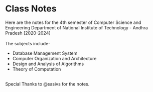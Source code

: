 # Class Notes
Here are the notes for the 4th semester of Computer Science and Engineering Department of National Institute of Technology - Andhra Pradesh [2020-2024] <br/>
<br/>
The subjects include-
- Database Management System
- Computer Organization and Architecture
- Design and Analysis of Algorithms
- Theory of Computation
<br/>
Special Thanks to @sasivs for the notes.
